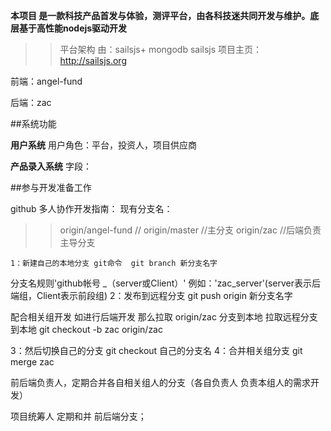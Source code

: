 **本项目 是一款科技产品首发与体验，测评平台，由各科技迷共同开发与维护。底层基于高性能nodejs驱动开发**
>>平台架构 由：sailsjs+ mongodb 
	sailsjs 项目主页：http://sailsjs.org


前端：angel-fund

后端：zac

##系统功能

**用户系统**
用户角色：平台，投资人，项目供应商

**产品录入系统**
字段：

##参与开发准备工作

github 多人协作开发指南：
现有分支名：

>>origin/angel-fund //
  origin/master	//主分支
  origin/zac   //后端负责主导分支

	1：新建自己的本地分支 git命令  git branch 新分支名字 
 分支名规则'github帐号  _（server或Client）' 例如：'zac_server'(server表示后端组，Client表示前段组)
	2：发布到远程分支 git push origin  新分支名字
	
配合相关组开发 如进行后端开发 那么拉取 origin/zac 分支到本地
拉取远程分支到本地 git checkout  -b zac origin/zac

3：然后切换自己的分支 git checkout 自己的分支名
4：合并相关组分支  git merge zac

前后端负责人，定期合并各自相关组人的分支（各自负责人 负责本组人的需求开发）

项目统筹人 定期和并 前后端分支；








